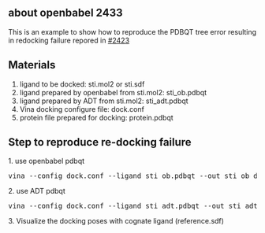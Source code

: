 <h2>about openbabel 2433</h2>
<p>This is an example to show how to reproduce the PDBQT tree error resulting in redocking failure repored in <a href="https://github.com/openbabel/openbabel/issues/2433">#2423</a></p>
<h2>Materials</h2>
<ol>
   <li>ligand to be docked: sti.mol2 or sti.sdf</li>
   <li>ligand prepared by openbabel from sti.mol2: sti_ob.pdbqt</li>
   <li>ligand prepared by ADT from sti.mol2: sti_adt.pdbqt</li>
   <li>Vina docking configure file: dock.conf</li>
   <li>protein file prepared for docking: protein.pdbqt</li>
</ol>
<h2>Step to reproduce re-docking failure</h2>
<p>1. use openbabel pdbqt</p>
<pre>
vina --config dock.conf --ligand sti_ob.pdbqt --out sti_ob_docked.pdbqt 
</pre>
<p>2. use ADT pdbqt</p>
<pre>
vina --config dock.conf --ligand sti_adt.pdbqt --out sti_adt_docked.pdbqt 
</pre>
<p>3. Visualize the docking poses with cognate ligand (reference.sdf) </p>
